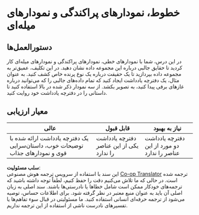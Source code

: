 <!--
CO_OP_TRANSLATOR_METADATA:
{
  "original_hash": "ad163c4fda72c8278280b61cad317ff4",
  "translation_date": "2025-08-24T23:03:49+00:00",
  "source_file": "3-Data-Visualization/09-visualization-quantities/assignment.md",
  "language_code": "fa"
}
-->
# خطوط، نمودارهای پراکندگی و نمودارهای میله‌ای

## دستورالعمل‌ها

در این درس، شما با نمودارهای خطی، نمودارهای پراکندگی و نمودارهای میله‌ای کار کردید تا حقایق جالبی درباره این مجموعه داده نشان دهید. در این تکلیف، عمیق‌تر به مجموعه داده بپردازید تا یک حقیقت درباره یک نوع پرنده خاص کشف کنید. به عنوان مثال، یک دفترچه یادداشت ایجاد کنید که تمام داده‌های جالبی را که می‌توانید درباره غازهای برفی پیدا کنید، به تصویر بکشد. از سه نمودار ذکر شده در بالا استفاده کنید تا داستانی را در دفترچه یادداشت خود روایت کنید.

## معیار ارزیابی

عالی | قابل قبول | نیاز به بهبود
--- | --- | --- |
یک دفترچه یادداشت ارائه شده با توضیحات خوب، داستان‌سرایی قوی و نمودارهای جذاب | دفترچه یادداشت یکی از این عناصر را ندارد | دفترچه یادداشت دو مورد از این عناصر را ندارد

**سلب مسئولیت**:  
این سند با استفاده از سرویس ترجمه هوش مصنوعی [Co-op Translator](https://github.com/Azure/co-op-translator) ترجمه شده است. در حالی که ما تلاش می‌کنیم دقت را حفظ کنیم، لطفاً توجه داشته باشید که ترجمه‌های خودکار ممکن است شامل خطاها یا نادرستی‌ها باشند. سند اصلی به زبان اصلی آن باید به عنوان منبع معتبر در نظر گرفته شود. برای اطلاعات حساس، توصیه می‌شود از ترجمه حرفه‌ای انسانی استفاده کنید. ما مسئولیتی در قبال سوء تفاهم‌ها یا تفسیرهای نادرست ناشی از استفاده از این ترجمه نداریم.